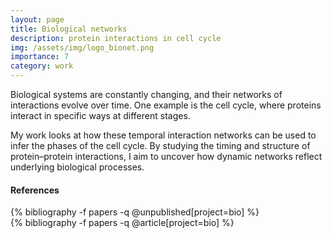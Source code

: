 ```yaml
---
layout: page
title: Biological networks
description: protein interactions in cell cycle
img: /assets/img/logo_bionet.png
importance: 7
category: work
---
```


Biological systems are constantly changing, and their networks of interactions evolve over time. One example is the cell cycle, where proteins interact in specific ways at different stages.

My work looks at how these temporal interaction networks can be used to infer the phases of the cell cycle. By studying the timing and structure of protein–protein interactions, I aim to uncover how dynamic networks reflect underlying biological processes.


#### References

<div class="publications">
{% bibliography -f papers -q @unpublished[project=bio] %}
</div>

<div class="publications">
{% bibliography -f papers -q @article[project=bio] %}
</div>


